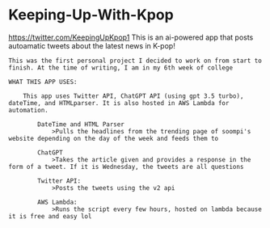 # Keeping-Up-With-Kpop
 https://twitter.com/KeepingUpKpop1
 This is an ai-powered app that posts autoamatic tweets about the latest news in K-pop!

    This was the first personal project I decided to work on from start to finish. At the time of writing, I am in my 6th week of college

    WHAT THIS APP USES:
    
        This app uses Twitter API, ChatGPT API (using gpt 3.5 turbo), dateTime, and HTMLparser. It is also hosted in AWS Lambda for automation. 

            DateTime and HTML Parser
                >Pulls the headlines from the trending page of soompi's website depending on the day of the week and feeds them to

            ChatGPT
                >Takes the article given and provides a response in the form of a tweet. If it is Wednesday, the tweets are all questions
        
            Twitter API:
                >Posts the tweets using the v2 api 
            
            AWS Lambda:
                >Runs the script every few hours, hosted on lambda because it is free and easy lol
                
            
            
